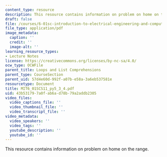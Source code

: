 ```yaml
---
content_type: resource
description: This resource contains information on problem on home on the range.
draft: false
file: /courses/6-01sc-introduction-to-electrical-engineering-and-computer-science-i-spring-2011/43b531797a0fab6ad78b79a2addb2305_MIT6_01SCS11_py5_3_4.pdf
file_type: application/pdf
image_metadata:
  caption: ''
  credit: ''
  image-alt: ''
learning_resource_types:
- Lecture Notes
license: https://creativecommons.org/licenses/by-nc-sa/4.0/
ocw_type: OCWFile
parent_title: Loops and List Comprehensions
parent_type: CourseSection
parent_uid: 57d4e60d-992f-a07b-e58a-3a6eb537581e
resourcetype: Document
title: MIT6_01SCS11_py5_3_4.pdf
uid: 43b53179-7a0f-ab6a-d78b-79a2addb2305
video_files:
  video_captions_file: ''
  video_thumbnail_file: ''
  video_transcript_file: ''
video_metadata:
  video_speakers: ''
  video_tags: ''
  youtube_description: ''
  youtube_id: ''
---
```

This resource contains information on problem on home on the range.